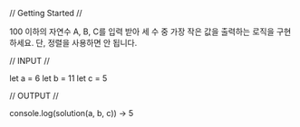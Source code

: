 // Getting Started //

100 이하의 자연수 A, B, C를 입력 받아 세 수 중 가장 작은 값을 출력하는 로직을 구현하세요. 단, 정렬을 사용하면 안 됩니다.

// INPUT //

let a = 6
let b = 11
let c = 5

// OUTPUT //

console.log(solution(a, b, c)) -> 5
